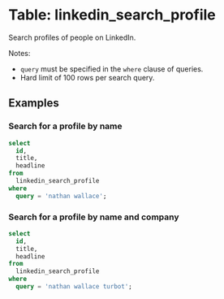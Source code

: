 # Table: linkedin_search_profile

Search profiles of people on LinkedIn.

Notes:
* `query` must be specified in the `where` clause of queries.
* Hard limit of 100 rows per search query.

## Examples

### Search for a profile by name

```sql
select
  id,
  title,
  headline
from
  linkedin_search_profile
where
  query = 'nathan wallace';
```

### Search for a profile by name and company

```sql
select
  id,
  title,
  headline
from
  linkedin_search_profile
where
  query = 'nathan wallace turbot';
```
